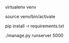 virtualenv venv 

source venv/bin/activate

pip install -r requirements.txt

./manage.py runserver 5000
